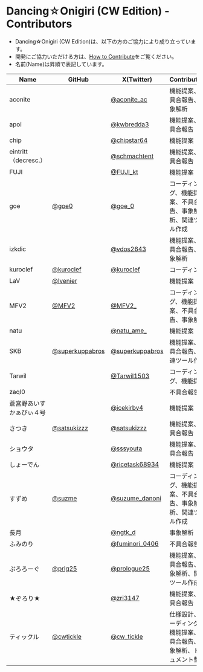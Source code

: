 # Dancing☆Onigiri (CW Edition) - Contributors

- Dancing☆Onigiri (CW Edition)は、以下の方のご協力により成り立っています。
- 開発にご協力いただける方は、[How to Contribute](https://github.com/cwtickle/danoniplus/blob/develop/.github/CONTRIBUTING.md)をご覧ください。
- 名前(Name)は昇順で表記しています。

|Name|GitHub|X(Twitter)|Contribution|
|----|----|----|----|
|aconite||[@aconite_ac](https://twitter.com/aconite_ac)|機能提案、不具合報告、事象解析|
|apoi||[@kwbredda3](https://twitter.com/kwbredda3)|機能提案、不具合報告|
|chip||[@chipstar64](https://twitter.com/chipstar64)|機能提案|
|eintritt（decresc.）||[@schmachtent](https://twitter.com/schmachtent)|機能提案、不具合報告|
|FUJI||[@FUJI_kt](https://twitter.com/FUJI_kt)|機能提案|
|goe |[@goe0](https://github.com/goe0)|[@goe_0](https://twitter.com/goe_0)|コーディング、機能提案、不具合報告、事象解析、関連ツール作成|
|izkdic||[@vdos2643](https://twitter.com/vdos2643)|機能提案、不具合報告、事象解析|
|kuroclef|[@kuroclef](https://github.com/kuroclef)|[@kuroclef](https://twitter.com/kuroclef)|コーディング|
|LaV|[@lvenier](https://github.com/lvenier)||機能提案|
|MFV2|[@MFV2](https://github.com/MFV2)|[@MFV2_](https://twitter.com/MFV2_)|コーディング、機能提案、不具合報告、事象解析|
|natu||[@natu_ame_](https://twitter.com/natu_ame_)|機能提案|
|SKB|[@superkuppabros](https://github.com/superkuppabros)|[@superkuppabros](https://twitter.com/superkuppabros)|機能提案、不具合報告、関連ツール作成|
|Tarwil||[@Tarwil1503](https://twitter.com/Tarwil1503)|コーディング、機能提案|
|zaql0|||不具合報告|
|蒼宮野あいすかぁびぃ４号||[@icekirby4](https://twitter.com/icekirby4)|機能提案|
|さつき|[@satsukizzz](https://github.com/satsukizzz)|[@satsukizzz](https://twitter.com/satsukizzz)|機能提案、不具合報告|
|ショウタ||[@sssyouta](https://twitter.com/sssyouta)|機能提案、不具合報告|
|しょーでん||[@ricetask68934](https://twitter.com/ricetask68934)|機能提案|
|すずめ|[@suzme](https://github.com/suzme)|[@suzume_danoni](https://twitter.com/suzume_danoni)|コーディング、機能提案、不具合報告、事象解析、関連ツール作成|
|長月||[@ngtk_d](https://twitter.com/ngtk_d)|事象解析|
|ふみのり||[@fuminori_0406](https://twitter.com/fuminori_0406)|不具合報告|
|ぷろろーぐ|[@prlg25](https://github.com/prlg25)|[@prologue25](https://twitter.com/prologue25)|機能提案、不具合報告、事象解析、関連ツール作成|
|★ぞろり★||[@zri3147](https://twitter.com/zri3147)|機能提案、不具合報告|
|ティックル|[@cwtickle](https://github.com/cwtickle)|[@cw_tickle](https://twitter.com/cw_tickle)|仕様設計、コーディング、機能提案、不具合報告、事象解析、ドキュメント整備|
